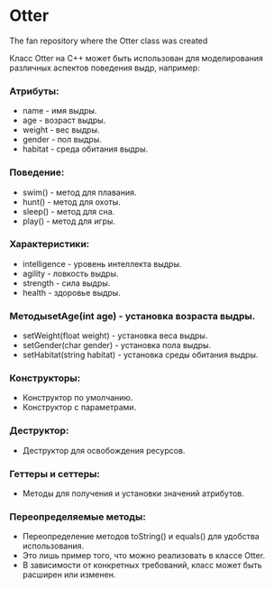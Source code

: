 # Otter
The fan repository where the Otter class was created


Класс Otter на C++ может быть использован для моделирования различных аспектов поведения выдр, например:

### Атрибуты:
- name - имя выдры.
- age - возраст выдры.
- weight - вес выдры.
- gender - пол выдры.
- habitat - среда обитания выдры.

### Поведение:
- swim() - метод для плавания.
- hunt() - метод для охоты.
- sleep() - метод для сна.
- play() - метод для игры.

### Характеристики:
- intelligence - уровень интеллекта выдры.
- agility - ловкость выдры.
- strength - сила выдры.
- health - здоровье выдры.

### МетодыsetAge(int age) - установка возраста выдры.
- setWeight(float weight) - установка веса выдры.
- setGender(char gender) - установка пола выдры.
- setHabitat(string habitat) - установка среды обитания выдры.

### Конструкторы:
- Конструктор по умолчанию.
- Конструктор с параметрами.

### Деструктор:
- Деструктор для освобождения ресурсов.

### Геттеры и сеттеры:
- Методы для получения и установки значений атрибутов.

### Переопределяемые методы:
- Переопределение методов toString() и equals() для удобства использования.
- Это лишь пример того, что можно реализовать в классе Otter.
- В зависимости от конкретных требований, класс может быть расширен или изменен.